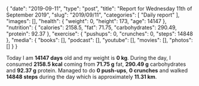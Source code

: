 {
    "date": "2019-09-11",
    "type": "post",
    "title": "Report for Wednesday 11th of September 2019",
    "slug": "2019\/09\/11",
    "categories": [
        "Daily report"
    ],
    "images": [],
    "health": {
        "weight": 0,
        "height": 173,
        "age": 14147
    },
    "nutrition": {
        "calories": 2158.5,
        "fat": 71.75,
        "carbohydrates": 290.49,
        "protein": 92.37
    },
    "exercise": {
        "pushups": 0,
        "crunches": 0,
        "steps": 14848
    },
    "media": {
        "books": [],
        "podcast": [],
        "youtube": [],
        "movies": [],
        "photos": []
    }
}

Today I am <strong>14147 days</strong> old and my weight is <strong>0 kg</strong>. During the day, I consumed <strong>2158.5 kcal</strong> coming from <strong>71.75 g</strong> fat, <strong>290.49 g</strong> carbohydrates and <strong>92.37 g</strong> protein. Managed to do <strong>0 push-ups</strong>, <strong>0 crunches</strong> and walked <strong>14848 steps</strong> during the day which is approximately <strong>11.31 km</strong>.